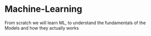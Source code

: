 # Machine-Learning
From scratch we will learn ML, to understand the fundamentals of the Models and how they actually works
